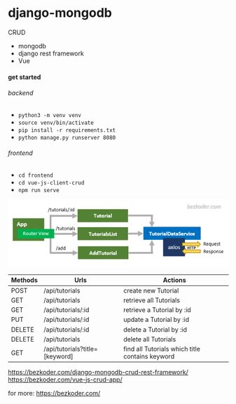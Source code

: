 # django-mongodb

CRUD

- mongodb
- django rest framework
- Vue

#### get started

###### backend
- `python3 -m venv venv`
- `source venv/bin/activate`
- `pip install -r requirements.txt`
- `python manage.py runserver 8080`

###### frontend
- `cd frontend`
- `cd vue-js-client-crud`
- `npm run serve`


![](imgs/django-vue-js-tutorial-rest-framework-crud-vue-client-overview.png)



|Methods    |Urls               |Actions                    |
|-----------|-------------------|---------------------------|
|POST       |/api/tutorials     | create new Tutorial       |
|GET	    |/api/tutorials	    |retrieve all Tutorials     |
|GET	    |/api/tutorials/:id	|retrieve a Tutorial by :id |
|PUT	    |/api/tutorials/:id	|update a Tutorial by :id   |
|DELETE	    |/api/tutorials/:id	|delete a Tutorial by :id   |
|DELETE	    |/api/tutorials	    |delete all Tutorials       |
|GET	    |/api/tutorials?title=[keyword] |	find all Tutorials which title contains keyword|


https://bezkoder.com/django-mongodb-crud-rest-framework/
https://bezkoder.com/vue-js-crud-app/

for more: https://bezkoder.com/